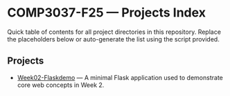 # COMP3037-F25 — Projects Index

Quick table of contents for all project directories in this repository. Replace the placeholders below or auto-generate the list using the script provided.

## Projects

- [Week02-Flaskdemo](./week02-flaskdemo) — A minimal Flask application used to demonstrate core web concepts in Week 2.
